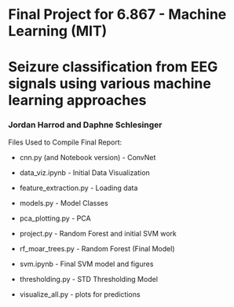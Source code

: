 # Final Project for 6.867 - Machine Learning (MIT) 

# Seizure classification from EEG signals using various machine learning approaches

### Jordan Harrod and Daphne Schlesinger 

Files Used to Compile Final Report: 

* cnn.py (and Notebook version) - ConvNet 

* data_viz.ipynb - Initial Data Visualization

* feature_extraction.py - Loading data

* models.py - Model Classes 

* pca_plotting.py - PCA 

* project.py - Random Forest and initial SVM work 

* rf_moar_trees.py - Random Forest (Final Model) 

* svm.ipynb - Final SVM model and figures

* thresholding.py - STD Thresholding Model 

* visualize_all.py - plots for predictions 


